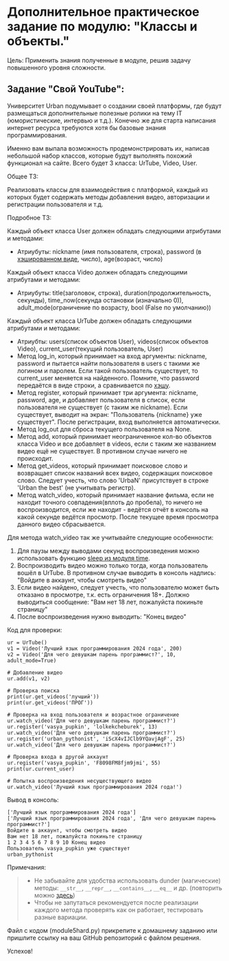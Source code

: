 # Дополнительное практическое задание по модулю: "Классы и объекты."

Цель: Применить знания полученные в модуле, решив задачу повышенного уровня
сложности.

## Задание "Свой YouTube":

Университет Urban подумывает о создании своей платформы, где будут
размещаться дополнительные полезные ролики на тему IT (юмористические,
интервью и т.д.). Конечно же для старта написания интернет ресурса
требуются хотя бы базовые знания программирования.

Именно вам выпала возможность продемонстрировать их, написав небольшой
набор классов, которые будут выполнять похожий функционал на сайте.
Всего будет 3 класса: UrTube, Video, User.

Общее ТЗ:

Реализовать классы для взаимодействия с платформой, каждый из которых
будет содержать методы добавления видео, авторизации и регистрации
пользователя и т.д.

Подробное ТЗ:

Каждый объект класса User должен обладать следующими атрибутами и
методами:
* Атриубуты: nickname (имя пользователя, строка), password (в
  [хэшированном виде](https://pythonim.ru/osnovy/funktsiya-hash-v-python),
  число), age(возраст, число)

Каждый объект класса Video должен обладать следующими атрибутами и
методами:
* Атриубуты: title(заголовок, строка), duration(продолжительность,
  секунды), time_now(секунда остановки (изначально 0)),
  adult_mode(ограничение по возрасту, bool (False по умолчанию))

Каждый объект класса UrTube должен обладать следующими атрибутами и
методами:
* Атриубты: users(список объектов User), videos(список объектов
  Video), current_user(текущий пользователь, User)
* Метод log_in, который принимает на вход аргументы: nickname,
  password и пытается найти пользователя в users с такими же логином
  и паролем. Если такой пользователь существует, то current_user
  меняется на найденного. Помните, что password передаётся в виде
  строки, а сравнивается по [хэшу](https://pythonim.ru/osnovy/funktsiya-hash-v-python).
* Метод register, который принимает три аргумента: nickname,
  password, age, и добавляет пользователя в список, если пользователя
  не существует (с таким же nickname). Если существует, выводит на
  экран: "Пользователь {nickname} уже существует". После регистрации,
  вход выполняется автоматически.
* Метод log_out для сброса текущего пользователя на None.
* Метод add, который принимает неограниченное кол-во объектов класса
  Video и все добавляет в videos, если с таким же названием видео ещё
  не существует. В противном случае ничего не происходит.
* Метод get_videos, который принимает поисковое слово и возвращает
  список названий всех видео, содержащих поисковое слово. Следует
  учесть, что слово 'UrbaN' присутствует в строке 'Urban the best'
  (не учитывать регистр).
* Метод watch_video, который принимает название фильма, если не
  находит точного совпадения(вплоть до пробела), то ничего не
  воспроизводится, если же находит - ведётся отчёт в консоль на какой
  секунде ведётся просмотр. После текущее время просмотра данного
  видео сбрасывается.

Для метода watch_video так же учитывайте следующие особенности:
1. Для паузы между выводами секунд воспроизведения можно использовать
   функцию [sleep из модуля time](https://docs.python.org/3/library/time.html#time.sleep).
2. Воспроизводить видео можно только тогда, когда пользователь вошёл в
   UrTube. В противном случае выводить в консоль надпись: "Войдите в
   аккаунт, чтобы смотреть видео"
3. Если видео найдено, следует учесть, что пользователю может быть
   отказано в просмотре, т.к. есть ограничения 18+. Должно выводиться
   сообщение: "Вам нет 18 лет, пожалуйста покиньте страницу"
4. После воспроизведения нужно выводить: "Конец видео"

Код для проверки:
```
ur = UrTube()
v1 = Video('Лучший язык программирования 2024 года', 200)
v2 = Video('Для чего девушкам парень программист?', 10, adult_mode=True)

# Добавление видео
ur.add(v1, v2)

# Проверка поиска
print(ur.get_videos('лучший'))
print(ur.get_videos('ПРОГ'))

# Проверка на вход пользователя и возрастное ограничение
ur.watch_video('Для чего девушкам парень программист?')
ur.register('vasya_pupkin', 'lolkekcheburek', 13)
ur.watch_video('Для чего девушкам парень программист?')
ur.register('urban_pythonist', 'iScX4vIJClb9YQavjAgF', 25)
ur.watch_video('Для чего девушкам парень программист?')

# Проверка входа в другой аккаунт
ur.register('vasya_pupkin', 'F8098FM8fjm9jmi', 55)
print(ur.current_user)

# Попытка воспроизведения несуществующего видео
ur.watch_video('Лучший язык программирования 2024 года!')
```

Вывод в консоль:
```
['Лучший язык программирования 2024 года']
['Лучший язык программирования 2024 года', 'Для чего девушкам парень
программист?']
Войдите в аккаунт, чтобы смотреть видео
Вам нет 18 лет, пожалуйста покиньте страницу
1 2 3 4 5 6 7 8 9 10 Конец видео
Пользователь vasya_pupkin уже существует
urban_pythonist
```

Примечания:
> * Не забывайте для удобства использовать dunder (магические) методы:
  ```__str__```, ```__repr__```, ```__contains__```, ```__eq__``` и др.
  (повторить можно
  [здесь](https://docs.python.org/3/reference/datamodel.html#basic-customization))
> * Чтобы не запутаться рекомендуется после реализации каждого метода
  проверять как он работает, тестировать разные вариации.

Файл с кодом (module5hard.py) прикрепите к домашнему заданию или пришлите
ссылку на ваш GitHub репозиторий с файлом решения.

Успехов!
